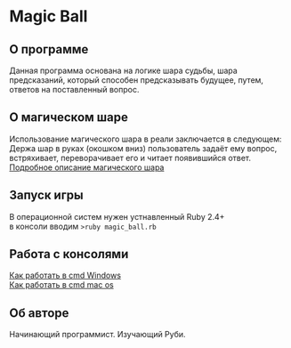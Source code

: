 # Magic Ball

## О программе
Данная программа основана на логике шара судьбы, шара предсказаний, который способен предсказывать будущее,
путем, ответов на поставленный вопрос.

## О магическом шаре
Использование магического шара в реали заключается в следующем:
Держа шар в руках (окошком вниз) пользователь задаёт ему вопрос, встряхивает, переворачивает его и читает появившийся ответ.
[Подробное описание магического шара](https://ru.wikipedia.org/wiki/Magic_8_ball)

## Запуск игры
В операционной систем нужен устнавленный Ruby 2.4+  
в консоли вводим `>ruby magic_ball.rb`

## Работа с консолями
[Как работать в cmd Windows](http://nevor.ru/stati/operacionnye-sistemy/stati-dlya-windows/rabota-v-komandnoj-stroke-windows/)  
[Как работать в cmd mac os](https://support.apple.com/ru-ru/HT201236)

## Об авторе
Начинающий программист. Изучающий Руби.
